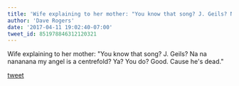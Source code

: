 ```yaml
---
title: 'Wife explaining to her mother: "You know that song? J. Geils? Na na nananana...'
author: 'Dave Rogers'
date: '2017-04-11 19:02:40-07:00'
tweet_id: 851978846312120321
---
```

Wife explaining to her mother: "You know that song? J. Geils? Na na nananana my angel is a centrefold? Ya? You do? Good. Cause he's dead."

[tweet](https://twitter.com/yukondude/status/851978846312120321)